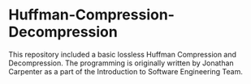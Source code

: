 # Huffman-Compression-Decompression
This repository included a basic lossless Huffman Compression and Decompression. The programming is originally written by Jonathan Carpenter as a part of the Introduction to Software Engineering Team.
